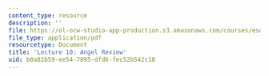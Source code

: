 ```yaml
---
content_type: resource
description: ''
file: https://ol-ocw-studio-app-production.s3.amazonaws.com/courses/esd-051j-engineering-innovation-and-design-fall-2012/b0a81b59ee547895dfd6fec52b542c18_MITESD_051JF12_Lec10AnRev.pdf
file_type: application/pdf
resourcetype: Document
title: 'Lecture 10: Angel Review'
uid: b0a81b59-ee54-7895-dfd6-fec52b542c18
---
```

